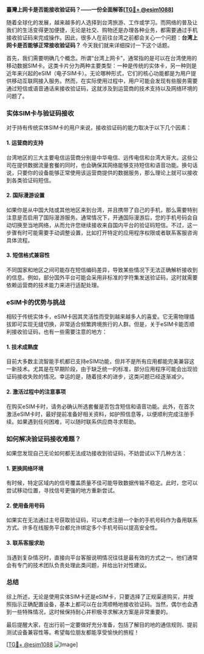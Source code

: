 **臺灣上网卡是否能接收验证码？——一份全面解答[[TG💪+ @esim1088](https://t.me/s/esim1088)]**

随着全球化的发展，越来越多的人选择到台湾旅游、工作或学习。而网络的普及让我们的生活变得更加便捷，无论是社交、购物还是办理各种业务，都需要通过手机接收验证码来完成操作。因此，很多人在前往台湾之前都会关心一个问题：**台湾上网卡是否能够正常接收验证码？** 今天我们就来详细探讨一下这个话题。

首先，我们需要明确几个概念。所谓“台湾上网卡”，通常指的是可以在台湾使用的移动数据SIM卡。这类卡片分为两种主要类型：一种是传统的实体卡，另一种则是近年来兴起的eSIM（电子SIM卡）。无论哪种形式，它们的核心功能都是为用户提供移动互联网接入服务。然而，在实际使用过程中，用户可能会发现有些服务需要通过短信或语音通话来接收验证码，这就涉及到运营商的技术支持以及网络环境的问题了。

### 实体SIM卡与验证码接收

对于持有传统实体SIM卡的用户来说，接收验证码的能力取决于以下几个因素：

#### 1. **运营商的支持**
   台湾地区的三大主要电信运营商分别是中华电信、远传电信和台湾大哥大。这些公司在提供数据流量套餐的同时，也会确保其网络能够支持短信和语音功能。换句话说，只要你的设备能够正常使用该运营商提供的数据服务，那么理论上就可以接收到各类验证码短信。

#### 2. **国际漫游设置**
   如果你是从中国大陆或其他地区来到台湾，并且携带了自己的手机，那么需要特别注意是否启用了国际漫游服务。通常情况下，开通国际漫游后，您的手机号码会自动切换至当地网络，从而允许您继续接收来自国内平台的验证码短信。不过，这一步骤有时可能需要手动调整设置，比如打开特定的应用程序权限或者联系客服咨询具体流程。

#### 3. **短信格式兼容性**
   不同国家和地区之间可能存在短信编码差异，导致某些情况下无法正确解析接收到的信息。例如，部分国外平台可能会采用非标准的字符集发送验证码，这时就需要依赖运营商的技术能力来进行适配处理。

### eSIM卡的优势与挑战

相较于传统实体卡，eSIM卡因其灵活性而受到越来越多人的喜爱。它无需物理插拔即可实现无缝切换，非常适合频繁跨境旅行的人群。但是，关于eSIM卡能否顺利接收验证码，也有一些需要注意的地方：

#### 1. **技术成熟度**
   目前大多数主流智能手机都已支持eSIM功能，但并不是所有应用都能完美兼容这一新技术。尤其是在早期阶段，由于缺乏统一的标准，部分应用程序可能会出现验证码接收失败的情况。幸运的是，随着技术的进步，这类问题已经逐渐减少。

#### 2. **激活过程中的注意事项**
   在购买eSIM卡时，请务必确认所选套餐是否包含短信和语音功能。此外，在首次激活eSIM卡时，最好提前准备好相关资料，如护照信息等，以便顺利完成注册手续。如果遇到任何困难，可以随时联系供应商寻求帮助。

### 如何解决验证码接收难题？

如果您发现自己无论如何都无法成功接收到验证码，不妨尝试以下几种方法：

#### 1. **更换网络环境**
   有时候，特定区域内的信号覆盖质量不佳可能导致数据传输不稳定。此时，您可以尝试移动位置，寻找信号更强的地方重新尝试。

#### 2. **使用备用号码**
   如果实在无法通过主号获取验证码，可以考虑注册一个新的手机号码作为备用联系方式。许多在线服务平台都允许绑定多个手机号码以提高安全性。

#### 3. **联系客服求助**
   当遇到复杂情况时，直接向平台客服说明情况往往是最有效的方式之一。他们通常会有专门的技术团队负责处理此类问题，并给出针对性建议。

### 总结

综上所述，无论是使用实体SIM卡还是eSIM卡，只要选择了正规渠道购买，并按照指示正确配置设备，基本上都可以在台湾顺畅地接收验证码。当然，偶尔也会遇到一些特殊情况，这时候保持耐心并积极寻求解决方案是非常重要的。

最后提醒大家，在出行前一定要做好充分准备，包括了解目的地的通信规则、提前测试设备兼容性等。希望每位朋友都能享受愉快的旅程！

[[TG💪+ @esim1088](https://t.me/s/esim1088) ![Image](https://i.postimg.cc/4NQfJmqS/Snipaste-2025-05-13-00-14-12.png)]